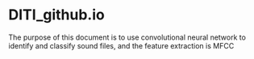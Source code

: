 # DITI_github.io
The purpose of this document is to use convolutional neural network to identify and classify sound files, and the feature extraction is MFCC
